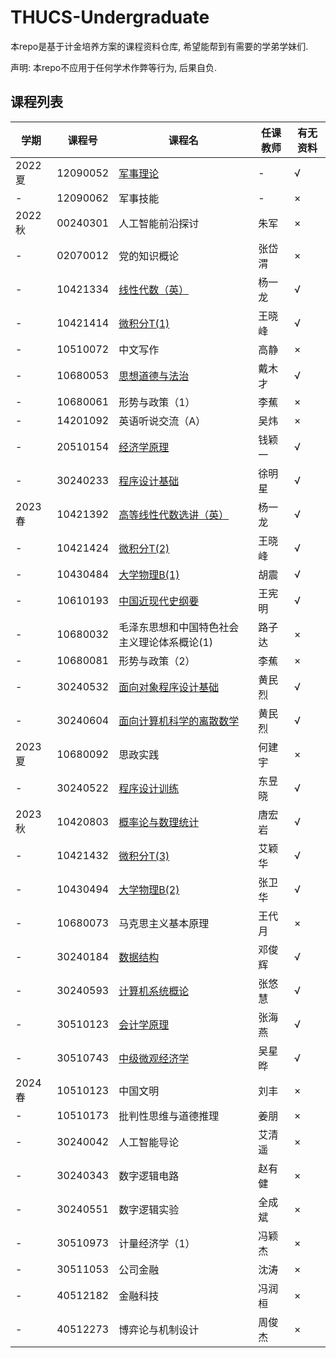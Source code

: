 # THUCS-Undergraduate
本repo是基于计金培养方案的课程资料仓库, 希望能帮到有需要的学弟学妹们.

声明: 本repo不应用于任何学术作弊等行为, 后果自负.

## 课程列表
|  学期   | 课程号 | 课程名 | 任课教师 |有无资料|
|  ----  |  ----  |  ----  |  ----  |  ----  |
|2022夏|12090052 |[军事理论](https://github.com/kekekawaii2839/THUCS-Undergraduate/tree/master/Freshman/military%20training)| - | √ |
|  -  | 12090062 |军事技能| - | × |
|2022秋|00240301 |人工智能前沿探讨|朱军| × |
|  -  | 02070012 |党的知识概论|张岱渭| × |
|  -  | 10421334 |[线性代数（英）](https://github.com/kekekawaii2839/THUCS-Undergraduate/tree/master/Freshman/Linear%20Algebra)|杨一龙| √ |
|  -  | 10421414 |[微积分T(1)](https://github.com/kekekawaii2839/THUCS-Undergraduate/tree/master/Freshman/calculus)|王晓峰| √ |
|  -  | 10510072 |中文写作|高静| × |
|  -  | 10680053 |[思想道德与法治](https://github.com/kekekawaii2839/THUCS-Undergraduate/tree/master/Freshman/Ideology%2CMorality%20and%20Rule%20of%20Law)|戴木才| √ |
|  -  | 10680061 |形势与政策（1）|李蕉| × |
|  -  | 14201092 |英语听说交流（A）|吴炜| × |
|  -  | 20510154 |[经济学原理](https://github.com/kekekawaii2839/THUCS-Undergraduate/tree/master/Freshman/Principles%20of%20Economics)|钱颖一| √ |
|  -  | 30240233 |[程序设计基础](https://github.com/kekekawaii2839/THUCS-Undergraduate/tree/master/Freshman/FOP)|徐明星| √ |
|2023春|10421392 |[高等线性代数选讲（英）](https://github.com/kekekawaii2839/THUCS-Undergraduate/tree/master/Freshman/Linear%20Algebra%20Advanced)|杨一龙| √ |
|  -  | 10421424 |[微积分T(2)](https://github.com/kekekawaii2839/THUCS-Undergraduate/tree/master/Freshman/calculus)|王晓峰| √ |
|  -  | 10430484 |[大学物理B(1)](https://github.com/kekekawaii2839/THUCS-Undergraduate/tree/master/Freshman/Physics/2023S)|胡震| √ |
|  -  | 10610193 |[中国近现代史纲要](https://github.com/kekekawaii2839/THUCS-Undergraduate/tree/master/Freshman/Outline%20of%20Modern%20Chinese%20History)|王宪明| √ |
|  -  | 10680032 |毛泽东思想和中国特色社会主义理论体系概论(1)|路子达| × |
|  -  | 10680081 |形势与政策（2）|李蕉| × |
|  -  | 30240532 |[面向对象程序设计基础](https://github.com/kekekawaii2839/THUCS-Undergraduate/tree/master/Freshman/OOP)|黄民烈| √ |
|  -  | 30240604 |[面向计算机科学的离散数学](https://github.com/kekekawaii2839/THUCS-Undergraduate/tree/master/Freshman/discrete%20math)|黄民烈| √ |
|2023夏|10680092 |思政实践|何建宇| × |
|  -  | 30240522 |[程序设计训练](https://github.com/kekekawaii2839/THUCS-Undergraduate/tree/master/Freshman/ProgramAndTraining)|东昱晓| √ |
|2023秋|10420803 |[概率论与数理统计](https://github.com/kekekawaii2839/THUCS-Undergraduate/tree/master/Sophomore/Probability%26Statistics)|唐宏岩| √ |
|  -  | 10421432 |[微积分T(3)](https://github.com/kekekawaii2839/THUCS-Undergraduate/tree/master/Sophomore/calculus)|艾颖华| √ |
|  -  | 10430494 |[大学物理B(2)](https://github.com/kekekawaii2839/THUCS-Undergraduate/tree/master/Sophomore/Physics/2023F)|张卫华| √ |
|  -  | 10680073 |马克思主义基本原理|王代月| × |
|  -  | 30240184 |[数据结构](https://github.com/kekekawaii2839/THUCS-Undergraduate/tree/master/Sophomore/DSA)|邓俊辉| √ |
|  -  | 30240593 |[计算机系统概论](https://github.com/kekekawaii2839/THUCS-Undergraduate/tree/master/Sophomore/ICS)|张悠慧| √ |
|  -  | 30510123 |[会计学原理](https://github.com/kekekawaii2839/THUCS-Undergraduate/tree/master/Sophomore/Introduction%20to%20Accounting)|张海燕| √ |
|  -  | 30510743 |[中级微观经济学](https://github.com/kekekawaii2839/THUCS-Undergraduate/tree/master/Sophomore/Intermediate%20Microeconomics)|吴星晔| √ |
|2024春|10510123 |中国文明|刘丰| × |
|  -  | 10510173 |批判性思维与道德推理|姜朋| × |
|  -  | 30240042 |人工智能导论|艾清遥| × |
|  -  | 30240343 |数字逻辑电路|赵有健| × |
|  -  | 30240551 |数字逻辑实验|全成斌| × |
|  -  | 30510973 |计量经济学（1）|冯颖杰| × |
|  -  | 30511053 |公司金融|沈涛| × |
|  -  | 40512182 |金融科技|冯润桓| × |
|  -  | 40512273 |博弈论与机制设计|周俊杰| × |